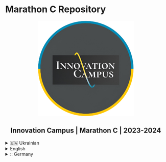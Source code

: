 # Marathon C Repository

<p align="center">
  <a href="https://campus.kpi.kharkov.ua/ua/">
    <img src="imgs/Cumpus.png" alt="Innovation Campus" width="300" height="300">
  </a>
  <br>
  <h2 align="center"><strong>Innovation Campus | Marathon C | 2023-2024</strong></h2>
</p>

<details>
  <summary>🇺🇦 Ukrainian</summary>
</details>

<details>
  <summary> English</summary>

<span style = "margin-top: 5px;"></span>

> ⚠️**CAUTION:**
>
> This material is published for informational purposes only. The grades in the results table may not be accurate, as some tasks such as Sprint00, Race03, and Race01 were revised after submission or failed and could not be retried, unlike sprints.
>
> If you’re just looking for results, [click here](#tasks).

---

  ### Introduction
  Hey everyone! 👋
  Welcome to my journey with **Marathon C**, a transformative program that immerses you in the intricate world of coding. This experience is not merely about learning to write code; it’s about fostering a deep understanding of computer science, mastering problem-solving, and preparing for future technological challenges. It’s a journey where persistence pays off, and every hurdle overcome adds to your growth as a programmer.

  As I’ve learned, education is not just a stepping stone — it’s a vital part of life itself. If you’re eager to embark on this exciting challenge, let’s dive in together!

## What’s Marathon C?

Marathon C is an intensive exploration of programming fundamentals. While the path may be challenging, the rewards — a strong foundation in computer science and readiness to tackle advanced technologies — are invaluable. The program’s philosophy is simple yet profound: **education is not merely preparation for life, it’s an indispensable part of living.**

  ### What’s the Big Idea?
  The core idea of this Marathon is simple: find your way to success.

  The essential question that drives the experience is:
  How can you effectively use all the components of an educational system to gain as much experience as possible?

  The challenge itself is straightforward — start learning programming.

  ### The Journey
  How to effectively use all the components of the educational system to get as much experience as possible?

### The Challenge:
**Start learning programming!**

---

## Let’s Investigate

### Guiding Questions

These are some of the questions that got me thinking and helped me start my journey. Maybe they’ll help you too:

- Who am I? What’s my background? Why do I want to learn programming?
- What ideas can I bring to life with programming?
- What skills do I want to develop, and what projects would I love to create?
- What do I need to get started? Am I ready to take the leap?

### Guiding Activities

Here’s how I tackled the challenge step by step:

1. **Learned about operating systems (OS)** and set up the tools I needed.
2. **Connected to the ucode connect** and explored the environment.
3. Opened the **Terminal/iTerm** utility to get comfortable with the **command-line interface**.
4. Explored the text editors like **Vim** or **Emacs** (it took a while to figure out how to exit Vim 😅).
5. Watched tutorials and cloned my first Git repository with `git clone`.
6. Collaborated with peers, sharing knowledge and experiences.

---

## The Analysis

Here’s what I learned:

- Always analyze examples carefully, the details matter.
- Stick to the tasks outlined in the challenge – no shortcuts or extra fluff.
- Follow the guidelines for submission – keep it clean and structured.
- Use tools like the Terminal or iTerm with `zsh`.
- Peer-to-peer learning is fantastic, and asking for help is a sign of strength.
- Finally, **think critically and follow the white rabbit.**

---

  ## Technologies Used
  <div style = "display: flex; align-items: flex-start; gap: 10px;">
      <span style = "margin-top: 10px;"><b>Programming Languages:</b></span>
  <div style = "display: flex; gap: 10px;">
    <img src = "https://skillicons.dev/icons?i=bash" alt = "Bash" style = "width: 40px; height: 40px;">
    <img src = "https://skillicons.dev/icons?i=c" alt = "C" style = "width: 40px; height: 40px;">
  </div>
</div>

<span style = "margin-top: 10px;"></span>

  <div style = "display: flex; align-items: flex-start; gap: 10px;">
      <span style = "margin-top: 10px;"><b>Tools:</b></span>
  <div style = "display: flex; gap: 10px;">
    <img src = "https://skillicons.dev/icons?i=vim" alt = "Vim" style = "width: 40px; height: 40px;">
    <img src = "https://skillicons.dev/icons?i=emacs" alt = "Emacs" style = "width: 40px; height: 40px;">
    <img src = "https://skillicons.dev/icons?i=git" alt = "Git" style = "width: 40px; height: 40px;">
    <img src = "https://skillicons.dev/icons?i=github" alt = "Github" style = "width: 40px; height: 40px;">
    <img src = "https://skillicons.dev/icons?i=gitlab" alt = "Gitlab" style = "width: 40px; height: 40px;">
    <img src = "https://skillicons.dev/icons?i=md" alt = "Markdown" style = "width: 40px; height: 40px;">
  </div>
</div>

<span style = "margin-top: 10px;"></span>

  <div style = "display: flex; align-items: flex-start; gap: 10px;">
      <span style = "margin-top: 10px;"><b>Operating System:</b></span>
  <div style = "display: flex; gap: 10px;">
    <img src = "https://skillicons.dev/icons?i=linux" alt = "Linux" style = "width: 40px; height: 40px;">
    <img src = "https://skillicons.dev/icons?i=apple" alt = "MacOS" style = "width: 40px; height: 40px;">
    <img src = "https://skillicons.dev/icons?i=windows" alt = "Windows" style = "width: 40px; height: 40px;">
  </div>
</div>

  ## Tasks

| Name         | Description                                                                 | Oracle Mark | Total Mark |
|--------------|-----------------------------------------------------------------------------|:-----------:|:----------:|
| [Sprint00](./Sprint00)     | The basics of UNIX systems (shell, terminal, UNIX utilities, git, etc).    |     65      |     82     |
| [Sprint01](./Sprint01)     | The basics of writing code in C (loops, variables, functions, etc).        |     40      |     70     |
| [Sprint02](./Sprint02)     | Standard functions and the basics of mathematics implementation in C.      |     94      |     97     |
| [Sprint03](./Sprint03)     | Pointers in C and more complex algorithms.                                 |     80      |     90     |
| [Checkpoint00](./Checkpoint00) | Challenge yourself without internet, peers, notes, books or any other third-party help. |    102      |    102     |
| [Race00](./Race00)       | Representation of 3d cube and pyramid on the standard output.              |    100      |    100     |
| [Sprint04](./Sprint04)     | Arrays and derivative from them.                                           |     76      |     88     |
| [Sprint05](./Sprint05)     | Simple programs and command-line arguments.                                |     35      |     68     |
| [Sprint06](./Sprint06)     | Own library and sorting algorithms.                                        |     69      |     85     |
| [Sprint07](./Sprint07)     | Memory allocation and memory management.                                   |     58      |     79     |
| [Sprint08](./Sprint08)     | Header files and structures.                                               |     88      |     94     |
| [Checkpoint01](./Checkpoint01) | Challenge yourself without internet, peers, notes, books or any other third-party help. |    115      |    115     |
| [Sprint09](./Sprint09)     | Makefile, macros, standard error, function pointers.                       |     52      |     76     |
| [Race01](./Race01)       | Decode encrypted math expression.                                          |      0      |      0     |
| [Sprint10](./Sprint10)     | File I/O. Standard input and output.                                       |     40      |     70     |
| [Sprint11](./Sprint11)     | Linked list.                                                               |     65      |     82     |
| [Race02](./Race02)       | Find the shortest path in the maze between the entry and exit points.      |     94      |     97     |
| [Race03](./Race03)       | Simulate the Matrix screensaver.                                           |      0      |      0     |
| [Checkpoint02](./Checkpoint02) | Challenge yourself without internet, peers, notes, books or any other third-party help. |     68      |     68     |


---

## My Takeaway

I worked on Marathon C throughout January and February 2024, and it’s been an unforgettable experience. This journey is a blend of determination, knowledge, and collaboration. If you’re a student of Innovation Campus, I highly recommend diving in – the challenges will test you, but the skills you gain are worth it.

Let’s code our way to success!

</details>

<details>
  <summary>:: Germany</summary>
</details>
